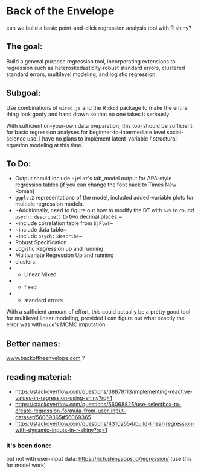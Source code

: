 # Back of the Envelope
can we build a basic point-and-click regression analysis tool with R shiny? 


## The goal:

Build a general purpose regression tool, incorporating extensions to regression such as heteroskedasticity-robust standard errors, clustered standard errors, multilevel modeling, and logistic regression. 

## Subgoal: 

Use combinations of `wired.js` and the R `xkcd` package to make the entire thing look goofy and hand drawn so that no one takes it seriously. 



With sufficient on-your-own data preparation, this tool should be sufficient for basic regression analyses for beginner-to-intermediate level social-science use. I have no plans to implement latent-variable / structural equation modeling at this time. 

## To Do: 
* Output should include `SjPlot`'s tab_model output for APA-style regression tables (if you can change the font back to Times New Roman) 
*  `ggplot2` representations of the model, included added-variable plots for multiple regression models. 
* ~Additionally, need to figure out how to modify the DT with `%>%` to round `psych::describe()` to two decimal places.~
* ~include correlation table from `SjPlot`~
* ~include data table~
* ~include `psych::describe`~
* Robust Specification
* Logistic Regression up and running
* Multivariate Regression Up and running
* clusters:
* * Linear Mixed
* * fixed
* * standard errors


With a sufficient amount of effort, this could actually be a pretty good tool for multilevel linear modeling, provided I can figure out what exactly the error was with `mice`'s MCMC imputation. 

## Better names:
www.backoftheenvelope.com  ?

## reading material:
* https://stackoverflow.com/questions/38878113/implementing-reactive-values-in-regression-using-shiny?rq=1
* https://stackoverflow.com/questions/56068825/use-selectbox-to-create-regression-formula-from-user-input-dataset/56069365#56069365
* https://stackoverflow.com/questions/43102554/build-linear-regression-with-dynamic-inputs-in-r-shiny?rq=1

### it's been done:
but not with user-input data:
https://rich.shinyapps.io/regression/
(use this for model work)
